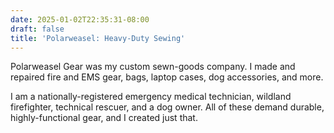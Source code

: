 ```yaml
---
date: 2025-01-02T22:35:31-08:00
draft: false
title: 'Polarweasel: Heavy-Duty Sewing'
---
```


Polarweasel Gear was my custom sewn-goods company. I made and repaired fire and EMS gear, bags, laptop cases, dog accessories, and more.

I am a nationally-registered emergency medical technician, wildland firefighter, technical rescuer, and a dog owner. All of these demand durable, highly-functional gear, and I created just that.
